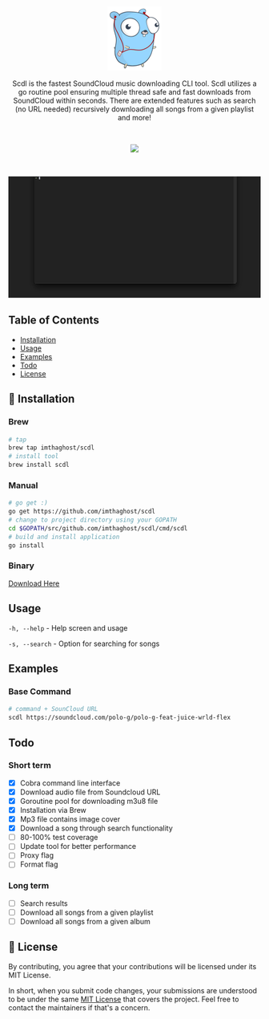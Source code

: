 <p align="center">
    <img alt="gopher" src="docs/media/pods.png"> 
</p>
<p align="center">
Scdl is the fastest SoundCloud music downloading CLI tool. Scdl utilizes a go routine pool ensuring multiple thread safe and fast downloads from SoundCloud within seconds. There are extended features such as search (no URL needed) recursively downloading all songs from a given playlist and more!
</p>
<br>
<p align="center">
   <a href="https://goreportcard.com/report/github.com/imthaghost/scdl"><img src="https://goreportcard.com/badge/github.com/imthaghost/scdl"></a>
</p>
<br>

![Download](/docs/media/v2.gif)

## Table of Contents

-   [Installation](#installation)
-   [Usage](#usage)
-   [Examples](#Examples)
-   [Todo](#Todo)
-   [License](#license)

## 🚀 Installation

### Brew

```bash
# tap
brew tap imthaghost/scdl
# install tool
brew install scdl
```

### Manual

```bash
# go get :)
go get https://github.com/imthaghost/scdl
# change to project directory using your GOPATH
cd $GOPATH/src/github.com/imthaghost/scdl/cmd/scdl
# build and install application
go install
```

### Binary

[Download Here](https://github.com/imthaghost/scdl/releases)

## Usage

  ``-h, --help`` -  Help screen and usage

  ``-s, --search`` - Option for searching for songs


## Examples

### Base Command
```bash 
# command + SounCloud URL
scdl https://soundcloud.com/polo-g/polo-g-feat-juice-wrld-flex
```



## Todo

### Short term

-   [x] Cobra command line interface
-   [x] Download audio file from Soundcloud URL
-   [x] Goroutine pool for downloading m3u8 file
-   [x] Installation via Brew
-   [x] Mp3 file contains image cover
-   [x] Download a song through search functionality
-   [ ] 80-100% test coverage
-   [ ] Update tool for better performance
-   [ ] Proxy flag
-   [ ] Format flag
### Long term
-   [ ] Search results
-   [ ] Download all songs from a given playlist
-   [ ] Download all songs from a given album

## 📝 License

By contributing, you agree that your contributions will be licensed under its MIT License.

In short, when you submit code changes, your submissions are understood to be under the same [MIT License](http://choosealicense.com/licenses/mit/) that covers the project. Feel free to contact the maintainers if that's a concern.
